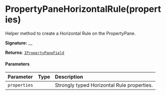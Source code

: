# PropertyPaneHorizontalRule(properties)

Helper method to create a Horizontal Rule on the PropertyPane.

**Signature:** __

**Returns**: [`IPropertyPaneField`](../sp-webpart-base/ipropertypanefield.md)<void>



#### Parameters


| Parameter	   | Type    | Description |
|:-------------|:---------------|:------------|
| `properties`    |  | Strongly typed Horizontal Rule properties. |

